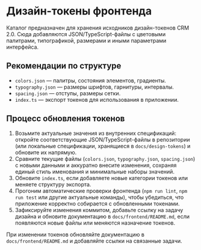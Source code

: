 # Дизайн-токены фронтенда
Каталог предназначен для хранения исходников дизайн-токенов CRM 2.0. Сюда добавляются JSON/TypeScript-файлы с цветовыми палитрами,
типографикой, размерами и иными параметрами интерфейса.

## Рекомендации по структуре
- `colors.json` — палитры, состояния элементов, градиенты.
- `typography.json` — размеры шрифтов, гарнитуры, интервалы.
- `spacing.json` — отступы, размеры сетки.
- `index.ts` — экспорт токенов для использования в приложении.

## Процесс обновления токенов
1. Возьмите актуальные значения из внутренних спецификаций: откройте соответствующие JSON/TypeScript-файлы в репозитории (или локальные спецификации, хранящиеся в `docs/design-tokens`) и обновите их напрямую.
2. Сравните текущие файлы (`colors.json`, `typography.json`, `spacing.json`) с новыми данными и аккуратно внесите изменения, сохраняя единый стиль именования и минимальные наборы значений.
3. Обновите `index.ts`, если добавляете новые категории токенов или меняете структуру экспорта.
4. Прогоним автоматические проверки фронтенда (`npm run lint`, `npm run test` или другие актуальные команды), чтобы убедиться, что приложение корректно собирается с обновленными токенами.
5. Зафиксируйте изменения коммитом, добавьте ссылку на задачу дизайна и обновите документацию в `docs/frontend/README.md`, если появляются новые файлы или меняются назначение токенов.

При изменении токенов обновляйте документацию в `docs/frontend/README.md` и добавляйте ссылки на связанные задачи.
